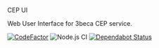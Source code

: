 CEP UI

Web User Interface for 3beca CEP service.

[![CodeFactor](https://www.codefactor.io/repository/github/3beca/cep-ui/badge)](https://www.codefactor.io/repository/github/3beca/cep-ui)
![Node.js CI](https://github.com/3beca/cep-ui/workflows/Node.js%20CI/badge.svg?branch=master)
[![Dependabot Status](https://api.dependabot.com/badges/status?host=github&repo=3beca/cep-ui)](https://dependabot.com)
